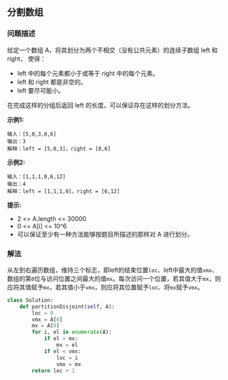 ## 分割数组

### 问题描述

给定一个数组 A，将其划分为两个不相交（没有公共元素）的连续子数组 left 和 right， 使得：

- left 中的每个元素都小于或等于 right 中的每个元素。
- left 和 right 都是非空的。
- left 要尽可能小。

在完成这样的分组后返回 left 的长度。可以保证存在这样的划分方法。

**示例1:**
```
输入：[5,0,3,8,6]
输出：3
解释：left = [5,0,3]，right = [8,6]
```
**示例2:**
```
输入：[1,1,1,0,6,12]
输出：4
解释：left = [1,1,1,0]，right = [6,12]
```
**提示:**
- 2 <= A.length <= 30000
- 0 <= A[i] <= 10^6
- 可以保证至少有一种方法能够按题目所描述的那样对 A 进行划分。

### 解法
从左到右遍历数组，维持三个标志，即left的结束位置`loc`、left中最大的值`vmx`、数组的第`0`位与访问位置之间最大的值`mx`。每次访问一个位置，若其值大于`mx`，则应将其值赋予`mx`，若其值小于`vmx`，则应将其位置赋予`loc`、将`mx`赋予`vmx`。
```python
class Solution:
    def partitionDisjoint(self, A):
        loc = 0
        vmx = A[0]
        mx = A[0]
        for i, el in enumerate(A):
            if el > mx:
                mx = el
            if el < vmx:
                loc = i
                vmx = mx
        return loc + 1
```
